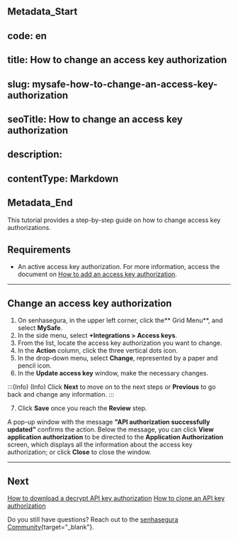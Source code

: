 ## Metadata_Start 
## code: en
## title: How to change an access key authorization 
## slug: mysafe-how-to-change-an-access-key-authorization 
## seoTitle: How to change an access key authorization 
## description:  
## contentType: Markdown 
## Metadata_End
This tutorial provides a step-by-step guide on how to change access key authorizations.

## Requirements

* An active access key authorization. For more information, access the document on [How to add an access key authorization](/v3-32/docs/mysafe-how-to-add-an-access-key-authorization).

***
## Change an access key authorization 

1. On senhasegura, in the upper left corner, click the** Grid Menu**, and select **MySafe**.
2. In the side menu, select **+Integrations > Access keys**.
3. From the list, locate the access key authorization you want to change.
4. In the **Action** column, click the three vertical dots icon.
5. In the drop-down menu, select **Change**, represented by a paper and pencil icon.
6. In the **Update access key** window, make the necessary changes.

:::(Info) (Info)
Click **Next** to move on to the next steps or **Previous** to go back and change any information.
:::

7. Click **Save** once you reach the **Review** step.

A pop-up window with the message **"API authorization successfully updated”** confirms the action. Below the message, you can click **View application authorization** to be directed to the **Application Authorization** screen, which displays all the information about the access key authorization; or click **Close** to close the window.

***

## Next
[How to download a decrypt API key authorization](/v3-32/docs/mysafe-how-to-download-a-decrypted-access-key-authorization)
[How to clone an API key authorization](/v3-32/docs/mysafe-how-to-clone-an-access-key-authorization)

Do you still have questions? Reach out to the [senhasegura Community](https://community.senhasegura.io/){target="_blank"}.